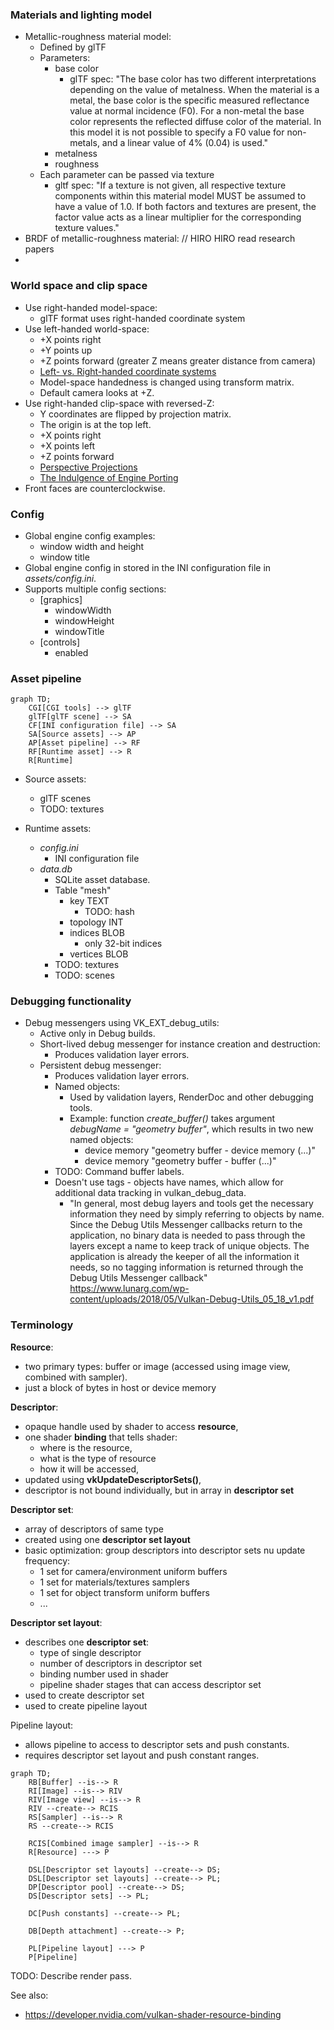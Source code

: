 ### Materials and lighting model

- Metallic-roughness material model:
    - Defined by glTF
    - Parameters:
        - base color
            - glTF spec: "The base color has two different interpretations depending on the value of metalness. When the
              material is a metal, the base color is the specific measured reflectance value at normal incidence (F0).
              For a non-metal the base color represents the reflected diffuse color of the material. In this model it is
              not possible to specify a F0 value for non-metals, and a linear value of 4% (0.04) is used."
        - metalness
        - roughness
    - Each parameter can be passed via texture
        - gltf spec: "If a texture is not given, all respective texture components within this material model MUST be
          assumed to have a value of 1.0. If both factors and textures are present, the factor value acts as a linear
          multiplier for the corresponding texture values."
- BRDF of metallic-roughness material:
  // HIRO HIRO read research papers
-

### World space and clip space

- Use right-handed model-space:
    - glTF format uses right-handed coordinate system
- Use left-handed world-space:
    - +X points right
    - +Y points up
    - +Z points forward (greater Z means greater distance from camera)
    - [Left- vs. Right-handed coordinate systems](https://www.evl.uic.edu/ralph/508S98/coordinates.html)
    - Model-space handedness is changed using transform matrix.
    - Default camera looks at +Z.
- Use right-handed clip-space with reversed-Z:
    - Y coordinates are flipped by projection matrix.
    - The origin is at the top left.
    - +X points right
    - +X points left
    - +Z points forward
    - [Perspective Projections](https://learnwebgl.brown37.net/08_projections/projections_perspective.html)
    - [The Indulgence of Engine Porting](http://whirlicube.com/the-indulgence-of-engine-porting.html)
- Front faces are counterclockwise.

### Config

- Global engine config examples:
    - window width and height
    - window title
- Global engine config in stored in the INI configuration file in _assets/config.ini_.
- Supports multiple config sections:
    - \[graphics\]
        - windowWidth
        - windowHeight
        - windowTitle
    - \[controls\]
        - enabled

### Asset pipeline

```mermaid
graph TD;
    CGI[CGI tools] --> glTF
    glTF[glTF scene] --> SA
    CF[INI configuration file] --> SA
    SA[Source assets] --> AP
    AP[Asset pipeline] --> RF
    RF[Runtime asset] --> R
    R[Runtime]
```

- Source assets:
    - glTF scenes
    - TODO: textures

- Runtime assets:
    - _config.ini_
        - INI configuration file
    - _data.db_
        - SQLite asset database.
        - Table "mesh"
            - key TEXT
                - TODO: hash
            - topology INT
            - indices BLOB
                - only 32-bit indices
            - vertices BLOB
        - TODO: textures
        - TODO: scenes

### Debugging functionality

- Debug messengers using VK_EXT_debug_utils:
    - Active only in Debug builds.
    - Short-lived debug messenger for instance creation and destruction:
        - Produces validation layer errors.
    - Persistent debug messenger:
        - Produces validation layer errors.
        - Named objects:
            - Used by validation layers, RenderDoc and other debugging tools.
            - Example: function _create_buffer()_ takes argument _debugName = "geometry buffer"_, which results in two
              new named objects:
                - device memory "geometry buffer - device memory (...)"
                - device memory "geometry buffer - buffer (...)"
        - TODO: Command buffer labels.
        - Doesn't use tags - objects have names, which allow for additional data tracking in vulkan_debug_data.
            - "In general, most debug layers and tools get the necessary information they need by simply referring to
              objects by name. Since the Debug Utils Messenger callbacks return to the application, no binary data is
              needed to pass through the layers except a name to keep track of unique objects. The application is
              already the keeper of all the information it needs, so no tagging information is returned through the
              Debug Utils Messenger callback"
              https://www.lunarg.com/wp-content/uploads/2018/05/Vulkan-Debug-Utils_05_18_v1.pdf

### Terminology

**Resource**:

- two primary types: buffer or image (accessed using image view, combined with sampler).
- just a block of bytes in host or device memory

**Descriptor**:

- opaque handle used by shader to access **resource**,
- one shader **binding** that tells shader:
    - where is the resource,
    - what is the type of resource
    - how it will be accessed,
- updated using **vkUpdateDescriptorSets()**,
- descriptor is not bound individually, but in array in **descriptor set**

**Descriptor set**:

- array of descriptors of same type
- created using one **descriptor set layout**
- basic optimization: group descriptors into descriptor sets nu update frequency:
    - 1 set for camera/environment uniform buffers
    - 1 set for materials/textures samplers
    - 1 set for object transform uniform buffers
    - ...

**Descriptor set layout**:

- describes one **descriptor set**:
    - type of single descriptor
    - number of descriptors in descriptor set
    - binding number used in shader
    - pipeline shader stages that can access descriptor set
- used to create descriptor set
- used to create pipeline layout

Pipeline layout:

- allows pipeline to access to descriptor sets and push constants.
- requires descriptor set layout and push constant ranges.

```mermaid
graph TD;
    RB[Buffer] --is--> R
    RI[Image] --is--> RIV
    RIV[Image view] --is--> R
    RIV --create--> RCIS
    RS[Sampler] --is--> R
    RS --create--> RCIS

    RCIS[Combined image sampler] --is--> R
    R[Resource] ---> P
    
    DSL[Descriptor set layouts] --create--> DS;
    DSL[Descriptor set layouts] --create--> PL;
    DP[Descriptor pool] --create--> DS;
    DS[Descriptor sets] --> PL;
    
    DC[Push constants] --create--> PL;
    
    DB[Depth attachment] --create--> P;
    
    PL[Pipeline layout] ---> P
    P[Pipeline]
```

TODO: Describe render pass.

See also:

- https://developer.nvidia.com/vulkan-shader-resource-binding
 